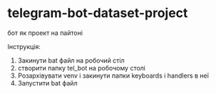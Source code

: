 # telegram-bot-dataset-project
бот як проект на пайтоні

Інструкція:
1. Закинути bat файл на робочий стіл
2. створити папку tel_bot на робочому столі
3. Розархівувати venv і закинути папки keyboards і handlers в неї
4. Запустити bat файл

